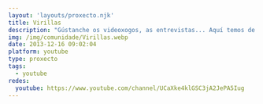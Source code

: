 ```yaml
---
layout: 'layouts/proxecto.njk'
title: Virillas
description: "Gústanche os videoxogos, as entrevistas... Aquí temos de todo para pasalo ben e botar unhas risas. \nApoiemos os contidos en GALEGO!!!"
img: /img/comunidade/Virillas.webp
date: 2013-12-16 09:02:04
platform: youtube
type: proxecto
tags:
  - youtube
redes:
  youtube: https://www.youtube.com/channel/UCaXke4klGSC3jA2JePA5Iug
---
```

